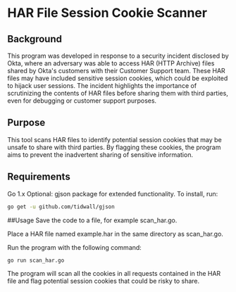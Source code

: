 # HAR File Session Cookie Scanner
## Background
This program was developed in response to a security incident disclosed by Okta, where an adversary was able to access HAR (HTTP Archive) files shared by Okta's customers with their Customer Support team. These HAR files may have included sensitive session cookies, which could be exploited to hijack user sessions. The incident highlights the importance of scrutinizing the contents of HAR files before sharing them with third parties, even for debugging or customer support purposes.

## Purpose
This tool scans HAR files to identify potential session cookies that may be unsafe to share with third parties. By flagging these cookies, the program aims to prevent the inadvertent sharing of sensitive information.

## Requirements
Go 1.x
Optional: gjson package for extended functionality. To install, run:

```bash
go get -u github.com/tidwall/gjson
```

##Usage
Save the code to a file, for example scan_har.go.

Place a HAR file named example.har in the same directory as scan_har.go.

Run the program with the following command:

```bash
go run scan_har.go
```

The program will scan all the cookies in all requests contained in the HAR file and flag potential session cookies that could be risky to share.